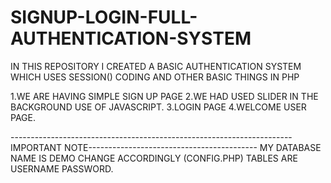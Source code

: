 # SIGNUP-LOGIN-FULL-AUTHENTICATION-SYSTEM
IN THIS REPOSITORY I CREATED A BASIC AUTHENTICATION SYSTEM WHICH USES SESSION() CODING AND OTHER BASIC THINGS IN PHP

1.WE ARE HAVING SIMPLE SIGN UP PAGE
2.WE HAD USED SLIDER IN THE BACKGROUND USE OF JAVASCRIPT.
3.LOGIN PAGE
4.WELCOME USER PAGE.

----------------------------------------------------------------------IMPORTANT NOTE------------------------------------------
MY DATABASE NAME IS DEMO CHANGE ACCORDINGLY (CONFIG.PHP)
TABLES ARE USERNAME PASSWORD.
